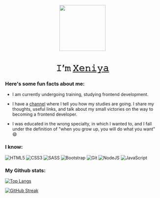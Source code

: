<div id="header" align="center">
<img src="https://i.giphy.com/media/v1.Y2lkPTc5MGI3NjExZmpzOWI3aHVoZTN6anBwNXVkcXoyZXhjOTcwamgzanp4dnRyNDRxbiZlcD12MV9pbnRlcm5hbF9naWZfYnlfaWQmY3Q9Zw/x1CjxowaWEV1YXV47t/giphy.gif" width="150"/>
</div>

<h1 align="center">𝙸’𝚖 <a href="#" target="_blank">𝚇𝚎𝚗𝚒𝚢𝚊</a></h1>


### Here's some fun facts about me:

- I am currently undergoing training, studying frontend development.

- I have a [channel](https://t.me/xushacoding) where I tell you how my studies are going. I share my thoughts, useful links, and talk about my small victories on the way to becoming a frontend developer.

- I was educated in the wrong specialty, in which I wanted to, and I fall under the definition of "when you grow up, you will do what you want" 😄

### I know:

![HTML5](https://img.shields.io/badge/html5-%23E34F26.svg?style=for-the-badge&logo=html5&logoColor=white)
![CSS3](https://img.shields.io/badge/css3-%231572B6.svg?style=for-the-badge&logo=css3&logoColor=white)
![SASS](https://img.shields.io/badge/SASS-hotpink.svg?style=for-the-badge&logo=SASS&logoColor=white)
![Bootstrap](https://img.shields.io/badge/bootstrap-%238511FA.svg?style=for-the-badge&logo=bootstrap&logoColor=white)
![Git](https://img.shields.io/badge/git-%23F05033.svg?style=for-the-badge&logo=git&logoColor=white)
![NodeJS](https://img.shields.io/badge/node.js-6DA55F?style=for-the-badge&logo=node.js&logoColor=white)
![JavaScript](https://img.shields.io/badge/javascript-%23323330.svg?style=for-the-badge&logo=javascript&logoColor=%23F7DF1E)

### My Github stats:
[![Top Langs](https://github-readme-stats.vercel.app/api/top-langs/?username=Xeni-ya&layout=compact&card_width=844)](https://github.com/anuraghazra/github-readme-stats)

[![GitHub Streak](https://streak-stats.demolab.com?user=Xeni-ya&theme=noctis-minimus&hide_border=%D0%9B%D0%9E%D0%96%D0%AC&card_width=844)](https://git.io/streak-stats)

<!-- ### My Codewars Stats: -->

<!-- - 👋 Hi, I’m @Xeni-ya
- 👀 I’m interested in ...
- 🌱 I’m currently learning ...
- 💞️ I’m looking to collaborate on ...
- 📫 How to reach me ...
- 😄 Pronouns: ...
- ⚡ Fun fact: ... -->

<!---
Xeni-ya/Xeni-ya is a ✨ special ✨ repository because its `README.md` (this file) appears on your GitHub profile.
You can click the Preview link to take a look at your changes.
--->

